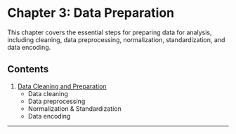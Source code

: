 # Chapter 3: Data Preparation

This chapter covers the essential steps for preparing data for analysis, including cleaning, data preprocessing, normalization, standardization, and data encoding.

## Contents

1. [Data Cleaning and Preparation](01_Data_Cleaning_and_Preparation.ipynb)
   - Data cleaning
   - Data preprocessing
   - Normalization & Standardization
   - Data encoding

---
